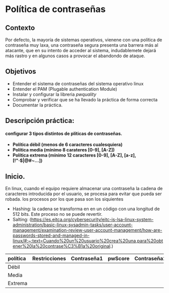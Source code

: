 # Política de contraseñas

## Contexto
Por defecto, la mayoría de sistemas operativos, vienene con una política de contraseña muy laxa, una contraseña segura presenta una barrera más al atacante, que en su intento de acceder al sistema, indudablemete dejará más rastro y en algunos casos a provocar el abandondo de ataque.

## Objetivos
* Entender el sistema de contraseñas del sistema operativo linux
* Entender el PAM (Plugable authentication Module)
* Instalar y configurar la libreria _pwquality_
* Comprobar y verificar que se ha llevado la práctica de forma correcta
* Documentar la práctica.

## Descripción práctica:
#### configurar 3 tipos distintos de plíticas de contraseñas.
* **Política débil (menos de 6 caracteres cualesquiera)**
* **Política media (mínimo 8 carateres [0-9], [A-Z])**
* **Política extrema (mínimo 12 caracteres [0-9], [A-Z], [a-z], [!"·$|@#~...])**

## Inicio.
En linux, cuando el equipo requiere almacenar una contraseña la cadena de caracteres introducida por el usuario, se procesa para evitar que pueda ser robada. los procesos por los que pasa son los siquientes
- Hashing: la cadena se transforma en en un código con una longitud de 512 bits. Este proceso no se puede revertir.
- Salting: 
(https://es.eitca.org/cybersecurity/eitc-is-lsa-linux-system-administration/basic-linux-sysadmin-tasks/user-account-management/examination-review-user-account-management/how-are-passwords-stored-and-managed-in-linux/#:~:text=Cuando%20un%20usuario%20crea%20una,para%20obtener%20la%20contrase%C3%B1a%20original.)


| política | Restricciones | Contraseña1 | pwScore | Contraseña2 | pwScore | Contraseña3 | pwScore |
| :- | :- | :- | :-: | :- | :-: | :- | :-: |
| Débil |  |  |  |  |  |  |  |
| Media |  |  |  |  |  |  |  |
| Extrema |  |  |  |  |  |  |  |